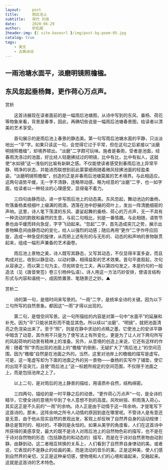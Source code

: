 ```yaml
---
layout:     post
title:      雨后池上
subtitle:   宋代 刘攽
date:       2020-06-29
author:     听松阁
}header-img: {{ site.baseurl }/img/post-bg-poem-05.jpg
catalog: true
tags:
    - 美文
    - 古典诗词
---
```


## 一雨池塘水面平，淡磨明镜照檐楹。

## 东风忽起垂杨舞，更作荷心万点声。





赏析



　　这首诗展现在读者面前的是一幅雨后池塘图，从诗中写到的东风、垂杨、荷花等物象来看，背景是春季，因此，再确切些说是一幅雨后池塘春景图，给读者以清美的艺术享受。



　　首句展示的是雨后池上春景的静态美。第一句写雨后池塘水面的平静，只淡淡地出一“平”字。如果只读这一句，会觉得它过于平常，但在这句之后紧接以“淡磨明镜照檐楹”，却境界顿出。“淡磨”二字颇可玩味。施者是春雨，受者是池面，经春雨洗涤过的池面，好比经人轻磨拂拭过的明镜，比中有比，比中有拟人，这就使“水如镜”这一浅俗的比喻有新鲜之感。不仅能使读者感受到春雨后池上异常平静、明净的状态，并能进而联想到前此蒙蒙细雨随着微风轻拂池面的轻盈柔姿。“淡磨明镜照檐楹”，创造的正是非春雨后池塘莫属的艺术境界。与此相适应，这两句语势平缓，无一字不清静，连略带动感、略为经意的“淡磨”二字，也一如字面，给读者以一种轻淡的心理感受，显得毫不着力。



　　三四句由静而动，进一步写雨后池上的动态美。东风忽起，舞动池边的垂杨，吹落垂杨柔枝细叶上缀满的雨滴，洒落在池中舒展的荷叶上，发出一阵清脆细密的声响。这里，诗人笔下荡漾的东风、婆娑起舞的垂杨、荷心的万点声，无一不具有一种流动的韵致和盎然的生意，与前二句相比，别是一番情趣。与此相随，语势节奏也由平缓而转向急促，字字飞动起来。“忽起”二字，首先造成突兀之势，展示出景物瞬息间由静而动的变化，给人以强烈的动感；随后再用“更作”二字作呼应回旋，造成一种急促的旋律，从而把上述有形的与无形的、动态的和声响的景物联贯起来，组成一幅形声兼备的艺术画卷。



　　雨后池上景物之美，诗人既写其静态，又写其动态，不仅显得丰富多姿，而且构成对比，收到以静显动，以动衬静，相得益彰的艺术效果。首句平直叙起，次句从容承之，而以第三句为主，尽宛转变化工夫，再以第四句发之，本是约句的一般造法（见《唐音癸签》卷三引杨仲弘语）。诗人用这一方法巧妙安排，使语言结构形式与内容和谐统一，成因势置景、笔随景迁之妙。▲





赏析二



　　诗的第一句，是借时间来写景的。“一雨”二字，是统率全诗的关键。因为以下三句所写的自然景象。都因这“一雨”才得以出现的。



　　第二句，是借空间写景。这一句所描绘的内容是对第一句中“水面平”的延展和补充。因为“平”只能状其形而不能显其色。所以续以“淡磨”、“明镜”，就把池面清亮之色渲染出来了。至于“照”，则是在静中求动的点睛之墨，它使池上的安详平静中暗含了动意，其作用不只是为了使写法上有所变化，更是为了让人对下两句所写的风起荷响的动景有精神上的准备。另外，从意境的创造上来说，它还有这样的作用：随着“照”字而出现的池面上的“檐楹”的倒影，无疑扩大了“雨后池上”的空间范围，因为“檐楹”自然是在池面之外的。当然，这里对池岸上的檐楹的描写是虚写。可是，这一笔虚写却为下面的池面之外的另一景物——垂杨的实写作了铺垫，使它的出现不显突兀，且使“雨后池上”这一标题所规定的空间范围，不仅限于池面之上，而是包括池岸之上了。



　　以上二句，是对雨后的池上静景的描绘，用语质朴自然，结构绵密。



　　三四两句，描绘的是一时平静之后的动景。“更作荷心万点声”一句，是全诗的精华，它使全诗的意境升华到了令人意想不到的高度。风吹树摇、积雨落入荷心，其实这正是不久前的“一雨”的余响。诗人正是由于动情于这一阵余响，才提笔写下这首诗的。那末，这阵余响之所令人动情的原因到底在哪里呢。不管诗人是有意还是无意，由于他从现实自然的景观出发，客观上却反映了自然界自身的运动规律：静总是暂时的、相对的，不静则是永恒的。如果从美学的角度看，人们在这首诗中所获得的美感享受，最大的既不是诗人对雨后池上的自然物色彩的描写，也不是在于诗对自然物的形态（包括静态的和动态的）描写，而是在于诗对自然景物由动到静，由静到动，这二者相互转换的关系上，人们看到了自然界自身律动的美。或者说，它表现的不是静止的绘画的美，而是流动的音乐的美。正是这种美，使人们感到自然界的亲切，又正是这种亲切感，使物境和人们的心境和谐起来，交融起来。这就是这首诗的艺术特色。
